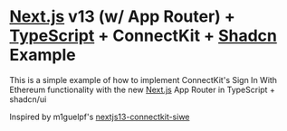 # [Next.js](https://nextjs.org/) v13 (w/ App Router) + [TypeScript](https://www.typescriptlang.org/) + ConnectKit + [Shadcn](https://ui.shadcn.com/docs) Example

This is a simple example of how to implement ConnectKit's Sign In With Ethereum functionality with the new [Next.js](https://nextjs.org/) App Router in TypeScript + shadcn/ui

Inspired by m1guelpf's [nextjs13-connectkit-siwe
](https://github.com/m1guelpf/nextjs13-connectkit-siwe)
